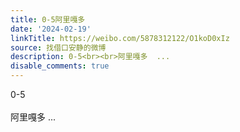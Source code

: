 ```yaml
---
title: 0-5阿里嘎多
date: '2024-02-19'
linkTitle: https://weibo.com/5878312122/O1koD0xIz
source: 找借口安静的微博
description: 0-5<br><br>阿里嘎多  ...
disable_comments: true
---
```

0-5<br><br>阿里嘎多  ...